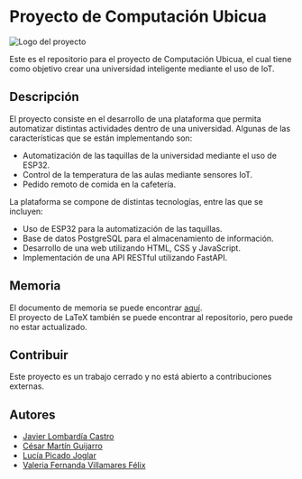 # Proyecto de Computación Ubicua

![Logo del proyecto](https://github.com/CesarMartin2002/Proyecto-ubicua/blob/ae71068b281bec299fc2720dfbf35dd84001ad65/CODIGO/FRONT/static/images/LOGO.png)

Este es el repositorio para el proyecto de Computación Ubicua, el cual tiene como objetivo crear una universidad inteligente mediante el uso de IoT.

## Descripción

El proyecto consiste en el desarrollo de una plataforma que permita automatizar distintas actividades dentro de una universidad. Algunas de las características que se están implementando son:

- Automatización de las taquillas de la universidad mediante el uso de ESP32.
- Control de la temperatura de las aulas mediante sensores IoT.
- Pedido remoto de comida en la cafetería.

La plataforma se compone de distintas tecnologías, entre las que se incluyen:

- Uso de ESP32 para la automatización de las taquillas.
- Base de datos PostgreSQL para el almacenamiento de información.
- Desarrollo de una web utilizando HTML, CSS y JavaScript.
- Implementación de una API RESTful utilizando FastAPI.

## Memoria
El documento de memoria se puede encontrar [aquí](https://www.overleaf.com/read/wxcfdvkfcybv).  
El proyecto de LaTeX también se puede encontrar al repositorio, pero puede no estar actualizado.
## Contribuir

Este proyecto es un trabajo cerrado y no está abierto a contribuciones externas.

## Autores

- [Javier Lombardía Castro](https://github.com/lombaa)
- [César Martín Guijarro](https://github.com/CesarMartin2002)
- [Lucía Picado Joglar](https://github.com/LuciaPicado)
- [Valeria Fernanda Villamares Félix](https://github.com/Valeriia632)
